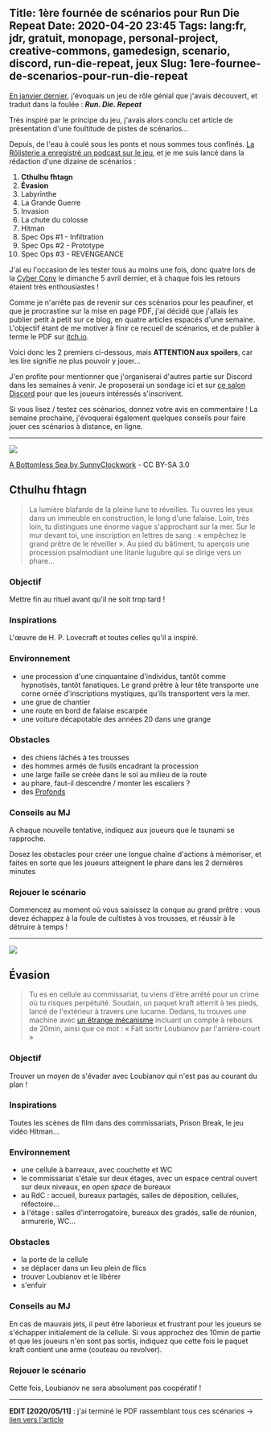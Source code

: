 Title: 1ère fournée de scénarios pour Run Die Repeat
Date: 2020-04-20 23:45
Tags: lang:fr, jdr, gratuit, monopage, personal-project, creative-commons, gamedesign, scenario, discord, run-die-repeat, jeux
Slug: 1ere-fournee-de-scenarios-pour-run-die-repeat
---

[En janvier dernier](run-die-repeat.html), j'évoquais un jeu de rôle génial que j'avais découvert,
et traduit dans la foulée : _**Run. Die. Repeat**_

Très inspiré par le principe du jeu, j'avais alors conclu cet article de présentation
d'une foultitude de pistes de scénarios...

Depuis, de l'eau à coulé sous les ponts et nous sommes tous confinés.
[La Rôlisterie a enregistré un podcast sur le jeu](https://anchor.fm/rolisterie/episodes/S06E01%E2%80%94Les-argouliens-attaquent%E2%80%94Run%E2%80%93Die%E2%80%93Repeat-earf0c),
et je me suis lancé dans la rédaction d'une dizaine de scénarios :

1. **Cthulhu fhtagn**
2. **Évasion**
3. Labyrinthe
4. La Grande Guerre
5. Invasion
6. La chute du colosse
7. Hitman
8. Spec Ops #1 - Infiltration
9. Spec Ops #2 - Prototype
10. Spec Ops #3 - REVENGEANCE

J'ai eu l'occasion de les tester tous au moins une fois,
donc quatre lors de la [Cyber Conv](http://www.cyberconv1.com) le dimanche 5 avril dernier,
et à chaque fois les retours étaient très enthousiastes !

Comme je n'arrête pas de revenir sur ces scénarios pour les peaufiner,
et que je procrastine sur la mise en page PDF,
j'ai décidé que j'allais les publier petit à petit sur ce blog,
en quatre articles espacés d'une semaine.
L'objectif étant de me motiver à finir ce recueil de scénarios,
et de publier à terme le PDF sur [itch.io](https://lucas-c.itch.io).

Voici donc les 2 premiers ci-dessous, mais **ATTENTION aux spoilers**,
car les lire signifie ne plus pouvoir y jouer...

J'en profite pour mentionner que j'organiserai d'autres partie sur Discord dans les semaines à venir.
Je proposerai un sondage ici et sur [ce salon Discord](https://discord.gg/BJeuEtX) pour que les joueurs intéressés s'inscrivent.

Si vous lisez / testez ces scénarios, donnez votre avis en commentaire !
La semaine prochaine, j'évoquerai également quelques conseils pour faire jouer ces scénarios à distance, en ligne.

---

![](images/jdr/rdr/a_bottomless_sea_by_sunnyclockwork_daot7gy-fullview.jpg)

[A Bottomless Sea by SunnyClockwork](https://www.deviantart.com/sunnyclockwork/art/A-Bottomless-Sea-646335250) - CC BY-SA 3.0
## Cthulhu fhtagn
> La lumière blafarde de la pleine lune te réveilles.
> Tu ouvres les yeux dans un immeuble en construction, le long d'une falaise.
> Loin, très loin, tu distingues une énorme vague s'approchant sur la mer.
> Sur le mur devant toi, une inscription en lettres de sang :
> « empêchez le grand prêtre de le réveiller ».
> Au pied du bâtiment, tu aperçois une procession psalmodiant une litanie lugubre qui se dirige vers un phare...
### Objectif
Mettre fin au rituel avant qu'il ne soit trop tard !
### Inspirations
L'œuvre de H. P. Lovecraft et toutes celles qu'il a inspiré.
### Environnement
- une procession d'une cinquantaine d'individus, tantôt comme hypnotisés, tantôt fanatiques.
Le grand prêtre à leur tête transporte une corne ornée d'inscriptions mystiques,
qu'ils transportent vers la mer.
- une grue de chantier
- une route en bord de falaise escarpée
- une voiture décapotable des années 20 dans une grange
### Obstacles
- des chiens lâchés à tes trousses
- des hommes armés de fusils encadrant la procession
- une large faille se créée dans le sol au milieu de la route
- au phare, faut-il descendre / monter les escaliers ?
- des [Profonds](https://fr.wikipedia.org/wiki/Ceux_des_profondeurs)
### Conseils au MJ
A chaque nouvelle tentative, indiquez aux joueurs que le tsunami se rapproche.

Dosez les obstacles pour créer une longue chaîne d'actions à mémoriser,
et faites en sorte que les joueurs atteignent le phare dans les 2 dernières minutes
### Rejouer le scénario
Commencez au moment où vous saisissez la conque au grand prêtre :
vous devez échappez à la foule de cultistes à vos trousses, et réussir à le détruire à temps !

---

![](images/jdr/rdr/handcuffs-free.jpg)
## Évasion
> Tu es en cellule au commissariat, tu viens d'être arrêté pour un crime où tu risques perpétuité.
> Soudain, un paquet kraft atterrit à tes pieds, lancé de l'extérieur à travers une lucarne.
> Dedans, tu trouves une machine avec [un étrange mécanisme](images/jdr/rdr/convecteur-temporel.jpg)
> incluant un compte à rebours de 20min, ainsi que ce mot : « Fait sortir Loubianov par l'arrière-court »
### Objectif
Trouver un moyen de s'évader avec Loubianov qui n'est pas au courant du plan !
### Inspirations
Toutes les scènes de film dans des commissariats, Prison Break, le jeu vidéo Hitman...
### Environnement
- une cellule à barreaux, avec couchette et WC
- le commissariat s'étale sur deux étages, avec un espace central ouvert sur deux niveaux, en _open space_ de bureaux
- au RdC : accueil, bureaux partagés, salles de déposition, cellules, réfectoire...
- à l'étage : salles d'interrogatoire, bureaux des gradés, salle de réunion, armurerie, WC...
### Obstacles
- la porte de la cellule
- se déplacer dans un lieu plein de flics
- trouver Loubianov et le libérer
- s'enfuir
### Conseils au MJ
En cas de mauvais jets, il peut être laborieux et frustrant pour les joueurs se s'échapper initialement de la cellule.
Si vous approchez des 10min de partie et que les joueurs n'en sont pas sortis, indiquez que cette fois
le paquet kraft contient une arme (couteau ou revolver).
### Rejouer le scénario
Cette fois, Loubianov ne sera absolument pas coopératif !

---

**EDIT [2020/05/11]** : j'ai terminé le PDF rassemblant tous ces scénarios → [lien vers l'article](3-derniers-scenarios-pour-run-die-repeat-et-version-pdf)
